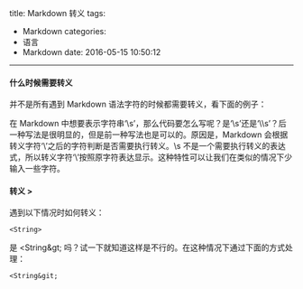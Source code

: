 title: Markdown 转义
tags:
  - Markdown
categories:
  - 语言
  - Markdown
date: 2016-05-15 10:50:12
---


#### 什么时候需要转义
并不是所有遇到 Markdown 语法字符的时候都需要转义，看下面的例子：

在 Markdown 中想要表示字符串‘\s’，那么代码要怎么写呢？是‘\s’还是‘\\\s’？后一种写法是很明显的，但是前一种写法也是可以的。原因是，Markdown 会根据转义字符‘\’之后的字符判断是否需要执行转义。\s 不是一个需要执行转义的表达式，所以转义字符‘\’按照原字符表达显示。这种特性可以让我们在类似的情况下少输入一些字符。

<!-- more -->

#### 转义 >

遇到以下情况时如何转义：

    <String>

是 \<String\&gt; 吗？试一下就知道这样是不行的。在这种情况下通过下面的方式处理：

    <String&git;

